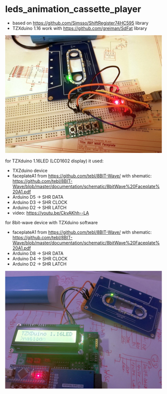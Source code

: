 # leds_animation_cassette_player
- based on https://github.com/Simsso/ShiftRegister74HC595 library
- TZXduino 1.16 work with https://github.com/greiman/SdFat library

![real_butoane](https://github.com/tehniq3/leds_animation_cassette_player/blob/main/photos/TZXduino_cateta_real_0mic.jpg)

for TZXduino 1.16LED (LCD1602 display) it used:
- TXZduino device
- faceplateA1 from https://github.com/tebl/8BIT-Wave/ with shematic: https://github.com/tebl/8BIT-Wave/blob/master/documentation/schematic/8bitWave%20Faceplate%20A1.pdf
- Arduino D5 -> SHR DATA
- Arduino D3 -> SHR CLOCK
- Arduino D2 -> SHR LATCH
- video: https://youtu.be/CkvAKhh--LA


for 8bit-wave device with TZXduino software
- faceplateA1 from https://github.com/tebl/8BIT-Wave/ with shematic: https://github.com/tebl/8BIT-Wave/blob/master/documentation/schematic/8bitWave%20Faceplate%20A1.pdf
- Arduino D8 -> SHR DATA
- Arduino D4 -> SHR CLOCK
- Arduino D2 -> SHR LATCH

![real](https://github.com/tehniq3/leds_animation_cassette_player/blob/main/photos/TZXduino_cateta_real_1mic.jpg)
